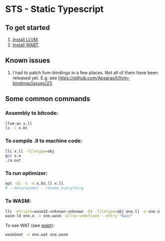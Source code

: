 # STS - Static Typescript

## To get started

1. [Install LLVM](TODO).
2. [Install WABT](https://github.com/WebAssembly/wabt).

## Known issues

1. I had to patch llvm-bindings in a few places. Not all of them have been released yet. E.g. see https://github.com/ApsarasX/llvm-bindings/issues/23.

## Some common commands

### Assembly to bitcode:

```sh
llvm-as x.ll
ls -l x.bc
```

### To compile .ll to machine code:

```sh
llc x.ll -filetype=obj
gcc x.o
./a.out
```

### To run optimizer:

```sh
opt -Oz -S -o x.Oz.ll x.ll
# --metarenamer - rename everything
```

### To WASM:

```sh
llc -mtriple=wasm32-unknown-unknown -O3 -filetype=obj one.ll -o one.o
wasm-ld one.o -o one.wasm -allow-undefined --entry "main"
```

To see WAT (see [wabt](https://github.com/WebAssembly/wabt)):

```sh
wasm2wat -o one.wat one.wasm
```
